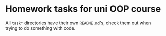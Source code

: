 # Homework tasks for uni OOP course

All `task*` directories have their own `README.md`'s,
check them out when trying to do something with code.
